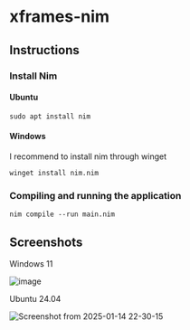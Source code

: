 # xframes-nim

## Instructions

### Install Nim

#### Ubuntu

`sudo apt install nim`

#### Windows

I recommend to install nim through winget

`winget install nim.nim`

### Compiling and running the application

`nim compile --run main.nim`

## Screenshots

Windows 11

![image](https://github.com/user-attachments/assets/fce2f703-43bf-4fd4-bb1b-ecefe1730285)

Ubuntu 24.04

![Screenshot from 2025-01-14 22-30-15](https://github.com/user-attachments/assets/80e2900c-7ee7-49c1-8e94-b657fa5ecd7d)
